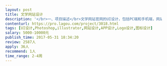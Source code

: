 ```yaml
---                
layout: post       
title: 文学网站设计           
description: '</br>一、项目描述</br>文学网站官网的UI设计，包括PC端和手机端，网站要具备作品展示和写作投稿的功能，设计师主要负责整个网站的一整套UI和视觉设计</br>二、主要功能点</br>查看文字作品、留言评论点赞、写作投稿</br>三、可参考产品</br>简书 http://www.jianshu.com/</br>犀牛故事https://www.xiniugushi.com/</br>巧书http://www.qiaobooks.com/index.html</br>四、人员要求</br>1.有完整的内容型网站设计案例；</br>2.具有较好的视觉审美，上述基础软件熟练；</br>3.配合度高，沟通协作高。</br>'     
contenturl: https://pro.lagou.com/project/3018.html      
tags: [UI设计,Photoshop,illustrator,网站设计,APP设计,Logo设计,图标设计]            
salary: 5000-10000元          
publish_time: 2017-05-31 18:34:20         
review: 2587人                   
apply: 36人                   
recommend: 1人                   
time_range: 2-4周              
---                 
```

